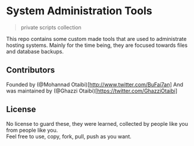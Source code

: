 # System Administration Tools
> private scripts collection

This repo contains some custom made tools that are used to administrate hosting systems. Mainly for the time being, they are focused towards files and database backups.

## Contributors

Founded by (@Mohannad Otaibi)[http://www.twitter.com/BuFai7an]
And was maintained by (@Ghazzi Otaibi)[https://twitter.com/GhazziOtaibi]

## License

No license to guard these, they were learned, collected by people like you from people like you.  
Feel free to use, copy, fork, pull, push as you want.
